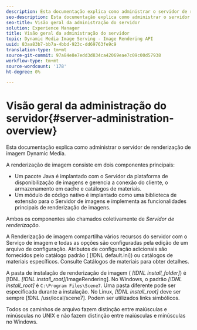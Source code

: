 ```yaml
---
description: Esta documentação explica como administrar o servidor de renderização de imagem Dynamic Media.
seo-description: Esta documentação explica como administrar o servidor de renderização de imagem Dynamic Media.
seo-title: Visão geral da administração do servidor
solution: Experience Manager
title: Visão geral da administração do servidor
topic: Dynamic Media Image Serving - Image Rendering API
uuid: 83aa83b7-bb7a-4bbd-923c-dd69763fe9c9
translation-type: tm+mt
source-git-commit: 97a84e8e7edd3d834ca42069eae7c09c00d57938
workflow-type: tm+mt
source-wordcount: '178'
ht-degree: 0%

---
```



# Visão geral da administração do servidor{#server-administration-overview}

Esta documentação explica como administrar o servidor de renderização de imagem Dynamic Media.

A renderização de imagem consiste em dois componentes principais:

* Um pacote Java é implantado com o Servidor da plataforma de disponibilização de imagens e gerencia a conexão do cliente, o armazenamento em cache e catálogos de materiais.
* Um módulo de código nativo é implantado como uma biblioteca de extensão para o Servidor de imagens e implementa as funcionalidades principais de renderização de imagens.

Ambos os componentes são chamados coletivamente de *Servidor de renderização*.

A Renderização de imagem compartilha vários recursos do servidor com o Serviço de imagem e todas as opções são configuradas pela edição de um arquivo de configuração. Atributos de configuração adicionais são fornecidos pelo catálogo padrão ( [!DNL default.ini]) ou catálogos de materiais específicos. Consulte Catálogos de materiais para obter detalhes.

A pasta de instalação de renderização de imagem ( *[!DNL install_folder]*) é [!DNL *[!DNL install_root]*/ImageRendering]. No Windows, o padrão *[!DNL install_root]* é `C:\Program Files\Scene7`. Uma pasta diferente pode ser especificada durante a instalação. No Linux, *[!DNL install_root]* deve ser sempre [!DNL /usr/local/scene7]. Podem ser utilizados links simbólicos.

Todos os caminhos de arquivo fazem distinção entre maiúsculas e minúsculas no UNIX e não fazem distinção entre maiúsculas e minúsculas no Windows.
